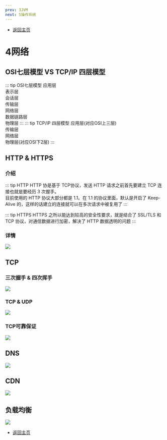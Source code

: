 ```yaml
---
prev: 3JVM
next: 5操作系统
---
```

* [返回主页](../home.md)
# 4网络
## OSI七层模型 VS TCP/IP 四层模型
::: tip OSI七层模型
应用层<br>
表示层<br>
会话层<br>
传输层<br>
网络层<br>
数据链路层<br>
物理层
:::
::: tip TCP/IP 四层模型
应用层(对应OSI上三层)<br>
传输层<br>
网络层<br>
物理层(对应OSI下2层)
:::

## HTTP & HTTPS
### 介绍
::: tip HTTP
HTTP 协是基于 TCP协议，发送 HTTP 请求之前首先要建立 TCP 连接也就是要经历 3 次握手。<br>
目前使用的 HTTP 协议大部分都是 1.1。在 1.1 的协议里面，默认是开启了 Keep-Alive 的，这样的话建立的连接就可以在多次请求中被复用了
:::

::: tip HTTPS
HTTPS 之所以能达到较高的安全性要求，就是结合了 SSL/TLS 和 TCP 协议，对通信数据进行加密，解决了 HTTP 数据透明的问题
:::

### 详情
![](../../picture/1/4HTTP&HTTPS.png)

## TCP
### 三次握手 & 四次挥手
![](../../picture/1/4TCP.png)

### TCP & UDP
![](../../picture/1/4tcpudp.png)

### TCP可靠保证
![](../../picture/1/4TCP可靠保证.png)

## DNS
![](../../picture/1/4DNS.png)

## CDN
![](../../picture/1/4CDN.png)

## 负载均衡
![](../../picture/1/4负载均衡.png)

* [返回主页](../home.md)